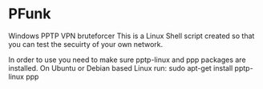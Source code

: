 # PFunk
Windows PPTP VPN bruteforcer
This is a Linux Shell script created so that you can test the secuirty of your own network.

In order to use you need to make sure pptp-linux and ppp packages are installed.  On Ubuntu or Debian based Linux run:
    sudo apt-get install pptp-linux ppp

